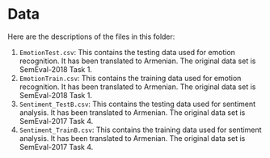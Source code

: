 # Data
Here are the descriptions of the files in this folder:
1. ``EmotionTest.csv``: This contains the testing data used for emotion recognition. It has been translated to Armenian. The original data set is SemEval-2018 Task 1.
2. ``EmotionTrain.csv``: This contains the training data used for emotion recognition. It has been translated to Armenian. The original data set is SemEval-2018 Task 1.
3. ``Sentiment_TestB.csv``: This contains the testing data used for sentiment analysis. It has been translated to Armenian. The original data set is SemEval-2017 Task 4.
4. ``Sentiment_TrainB.csv``: This contains the training data used for sentiment analysis. It has been translated to Armenian. The original data set is SemEval-2017 Task 4.
